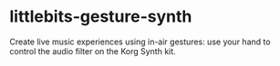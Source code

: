 littlebits-gesture-synth
========================

Create live music experiences using in-air gestures: use your hand to control the audio filter on the Korg Synth kit.
